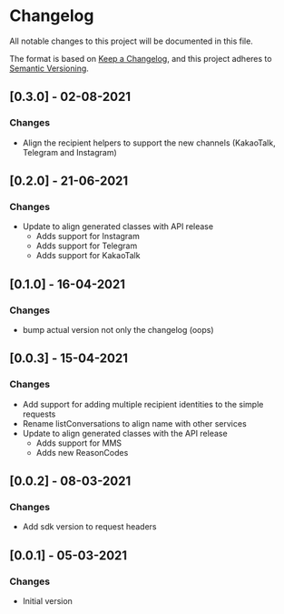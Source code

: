 # Changelog
All notable changes to this project will be documented in this file.

The format is based on [Keep a Changelog](https://keepachangelog.com/en/1.0.0/),
and this project adheres to [Semantic Versioning](https://semver.org/spec/v2.0.0.html).

## [0.3.0] - 02-08-2021
### Changes
- Align the recipient helpers to support the new channels (KakaoTalk, Telegram and Instagram)

## [0.2.0] - 21-06-2021
### Changes
- Update to align generated classes with API release
  - Adds support for Instagram
  - Adds support for Telegram
  - Adds support for KakaoTalk

## [0.1.0] - 16-04-2021
### Changes
- bump actual version not only the changelog (oops)

## [0.0.3] - 15-04-2021
### Changes
- Add support for adding multiple recipient identities to the simple requests
- Rename listConversations to align name with other services
- Update to align generated classes with the API release
  - Adds support for MMS
  - Adds new ReasonCodes

## [0.0.2] - 08-03-2021
### Changes
- Add sdk version to request headers

## [0.0.1] - 05-03-2021
### Changes
- Initial version
